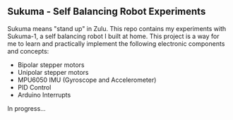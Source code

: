 ## Sukuma - Self Balancing Robot Experiments
Sukuma means "stand up" in Zulu. This repo contains my experiments with Sukuma-1, a self balancing robot I built at home. This project is a way for me to learn and practically implement the following electronic components and concepts:

- Bipolar stepper motors
- Unipolar stepper motors
- MPU6050 IMU (Gyroscope and Accelerometer)
- PID Control
- Arduino Interrupts

In progress...
